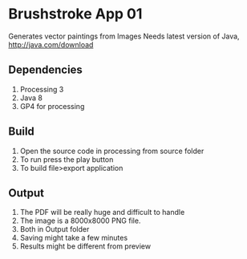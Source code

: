 # Brushstroke App 01
 Generates vector paintings from Images
 Needs latest version of Java, http://java.com/download

## Dependencies
1. Processing 3
2. Java 8
3. GP4 for processing

## Build
1. Open the source code in processing from source folder
2. To run press the play button
3. To build file>export application

## Output
 1. The PDF will be really huge and difficult to handle
 2. The image is a 8000x8000 PNG file.
 3. Both in Output folder
 4. Saving might take a few minutes
 5. Results might be different from preview
